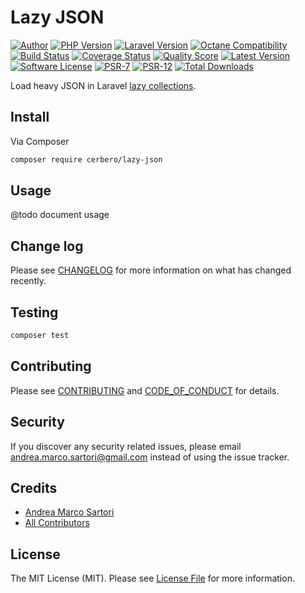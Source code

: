 # Lazy JSON

[![Author][ico-author]][link-author]
[![PHP Version][ico-php]][link-php]
[![Laravel Version][ico-laravel]][link-laravel]
[![Octane Compatibility][ico-octane]][link-octane]
[![Build Status][ico-actions]][link-actions]
[![Coverage Status][ico-scrutinizer]][link-scrutinizer]
[![Quality Score][ico-code-quality]][link-code-quality]
[![Latest Version][ico-version]][link-packagist]
[![Software License][ico-license]](LICENSE.md)
[![PSR-7][ico-psr7]][link-psr7]
[![PSR-12][ico-psr12]][link-psr12]
[![Total Downloads][ico-downloads]][link-downloads]

Load heavy JSON in Laravel [lazy collections](https://laravel.com/docs/collections#lazy-collections).


## Install

Via Composer

``` bash
composer require cerbero/lazy-json
```

## Usage

@todo document usage

## Change log

Please see [CHANGELOG](CHANGELOG.md) for more information on what has changed recently.

## Testing

``` bash
composer test
```

## Contributing

Please see [CONTRIBUTING](CONTRIBUTING.md) and [CODE_OF_CONDUCT](CODE_OF_CONDUCT.md) for details.

## Security

If you discover any security related issues, please email andrea.marco.sartori@gmail.com instead of using the issue tracker.

## Credits

- [Andrea Marco Sartori][link-author]
- [All Contributors][link-contributors]

## License

The MIT License (MIT). Please see [License File](LICENSE.md) for more information.

[ico-author]: https://img.shields.io/static/v1?label=author&message=cerbero90&color=50ABF1&logo=twitter&style=flat-square
[ico-php]: https://img.shields.io/packagist/php-v/cerbero/lazy-json?color=%234F5B93&logo=php&style=flat-square
[ico-laravel]: https://img.shields.io/static/v1?label=laravel&message=%E2%89%A56.0&color=ff2d20&logo=laravel&style=flat-square
[ico-octane]: https://img.shields.io/static/v1?label=octane&message=compatible&color=ff2d20&logo=laravel&style=flat-square
[ico-version]: https://img.shields.io/packagist/v/cerbero/lazy-json.svg?label=version&style=flat-square
[ico-actions]: https://img.shields.io/github/workflow/status/cerbero90/lazy-json/build?style=flat-square&logo=github
[ico-license]: https://img.shields.io/badge/license-MIT-brightgreen.svg?style=flat-square
[ico-psr7]: https://img.shields.io/static/v1?label=compliance&message=PSR-7&color=blue&style=flat-square
[ico-psr12]: https://img.shields.io/static/v1?label=compliance&message=PSR-12&color=blue&style=flat-square
[ico-scrutinizer]: https://img.shields.io/scrutinizer/coverage/g/cerbero90/lazy-json.svg?style=flat-square&logo=scrutinizer
[ico-code-quality]: https://img.shields.io/scrutinizer/g/cerbero90/lazy-json.svg?style=flat-square&logo=scrutinizer
[ico-downloads]: https://img.shields.io/packagist/dt/cerbero/lazy-json.svg?style=flat-square

[link-author]: https://twitter.com/cerbero90
[link-php]: https://www.php.net
[link-laravel]: https://laravel.com
[link-octane]: https://github.com/laravel/octane
[link-packagist]: https://packagist.org/packages/cerbero/lazy-json
[link-actions]: https://github.com/cerbero90/lazy-json/actions?query=workflow%3Abuild
[link-psr7]: https://www.php-fig.org/psr/psr-7/
[link-psr12]: https://www.php-fig.org/psr/psr-12/
[link-scrutinizer]: https://scrutinizer-ci.com/g/cerbero90/lazy-json/code-structure
[link-code-quality]: https://scrutinizer-ci.com/g/cerbero90/lazy-json
[link-downloads]: https://packagist.org/packages/cerbero/lazy-json
[link-contributors]: ../../contributors

